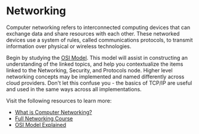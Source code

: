 # Networking

Computer networking refers to interconnected computing devices that can exchange data and share resources with each other. These networked devices use a system of rules, called communications protocols, to transmit information over physical or wireless technologies.

Begin by studying the [OSI Model](https://en.wikipedia.org/wiki/OSI_model). This model will assist in constructing an understanding of the linked topics, and help you contextualize the items linked to the Networking, Security, and Protocols node. Higher level networking concepts may be implemented and named differently across cloud providers. Don't let this confuse you - the basics of TCP/IP are useful and used in the same ways across all implementations.

Visit the following resources to learn more:

- [What is Computer Networking?](https://aws.amazon.com/what-is/computer-networking/)
- [Full Networking Course](https://youtu.be/IPvYjXCsTg8)
- [OSI Model Explained](https://www.youtube.com/watch?v=dV8mjZd1OtU)
